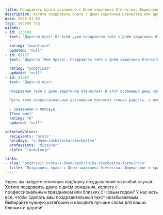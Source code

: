 ```yaml
---
title: Поздравить брата дизайнера с Днем защитника Отечества. Формальное и красивое
description: Хотите поздравить брата с Днем защитника Отечества или другим праздником? Наш ИИ создаст незабываемое поздравление, а вы обязательно выделитесь среди других.  
date: 2025-01-08
tags: second tag
wishes:
- id: 133599
  text: "Дорогой брат! От всей души поздравляю тебя с Днём защитника Отечества!  Желаю тебе крепкого здоровья,  творческих успехов в твоей профессии дизайнера,  неиссякаемого вдохновения и благополучия во всех начинаниях. Пусть сила и мужество всегда сопровождают тебя по жизни.
  "
  rating: "undefined"
  updated: "null"
- id: 83127
  text: "Дорогой (Имя брата), поздравляю тебя с Днём защитника Отечества!  Желаю тебе крепкого здоровья, творческих успехов в твоей работе дизайнера,  неиссякаемого вдохновения и благополучия во всех начинаниях. Пусть твоя жизнь будет наполнена яркими красками и позитивными эмоциями.  С праздником!
  "
  rating: "undefined"
  updated: "null"
- id: 41567
  text: "Дорогой брат!
  
  Поздравляю тебя с Днем защитника Отечества! В этот особенный день хочу выразить свою искреннюю благодарность за твою преданность, силу и стойкость. Ты не только служишь нашей стране, но и своими творениями как дизайнер вносишь красоту и гармонию в мир.
  
  Пусть твои профессиональные достижения приносят только радость, а мужество и решимость всегда сопутствуют тебе в жизни. Желаю здоровья, счастья и успехов во всех стремлениях.
  
  С уважением и любовью,
  [Твое имя]"
  rating: "0"
  updated: "null"

selectedValues:
  recipients: "brata"
  holidays: "s-dnem-zashitnika-otechestva"
  professions: "dizayner"
  style: "formalnoje"

links:
- slug: "pozdravit-brata-s-dnem-zashitnika-otechestva-formalnoje"
  title: "Поздравить брата с Днем защитника Отечества. Формальное и красивое"
---
```


Здесь вы найдете отличную подборку поздравлений на любой случай. 
Хотите поздравить друга с днём рождения, коллегу с профессиональным праздником или близких с Новым годом? У нас есть всё, чтобы сделать ваш поздравительный текст незабываемым. Выбирайте нужную категорию и находите лучшие слова для ваших близких и друзей!
